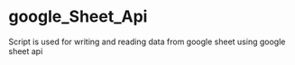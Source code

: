 # google_Sheet_Api

Script is used for writing and reading data from google sheet using google sheet api
